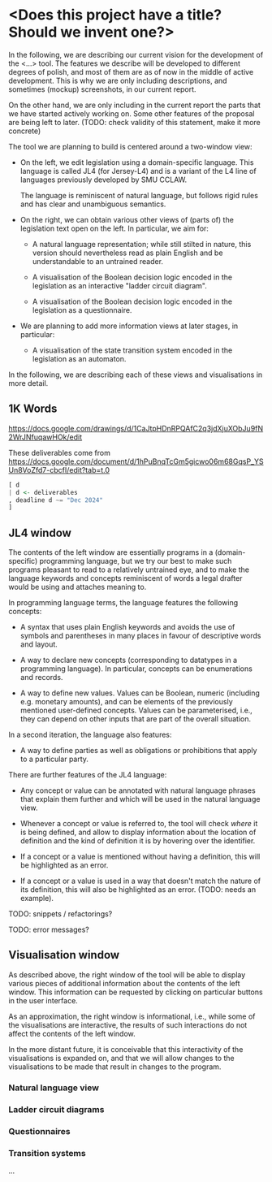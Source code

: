 # <Does this project have a title? Should we invent one?>

In the following, we are describing our current vision for the development of the
<...> tool. The features we describe will be developed to different degrees of
polish, and most of them are as of now in the middle of active development. This
is why we are only including descriptions, and sometimes (mockup) screenshots, in
our current report.

On the other hand, we are only including in the current report the parts that we
have started actively working on. Some other features of the proposal are being
left to later. (TODO: check validity of this statement, make it more concrete)

The tool we are planning to build is centered around a two-window view:

- On the left, we edit legislation using a domain-specific language. This language
  is called JL4 (for Jersey-L4) and is a variant of the L4 line of languages previously
  developed by SMU CCLAW.

  The language is reminiscent of natural language, but follows rigid rules and has
  clear and unambiguous semantics.

- On the right, we can obtain various other views of (parts of) the legislation
  text open on the left. In particular, we aim for:
  - A natural language representation; while still stilted in nature, this version
    should nevertheless read as plain English and be understandable to an untrained
    reader.

  - A visualisation of the Boolean decision logic encoded in the legislation as an
    interactive "ladder circuit diagram".

  - A visualisation of the Boolean decision logic encoded in the legislation as a
    questionnaire.

- We are planning to add more information views at later stages, in particular:
  - A visualisation of the state transition system encoded in the legislation as an
    automaton.

In the following, we are describing each of these views and visualisations in more
detail.

## 1K Words

https://docs.google.com/drawings/d/1CaJtpHDnRPQAfC2q3jdXjuXObJu9fN2WrJNfuqawHOk/edit

These deliverables come from
https://docs.google.com/document/d/1hPuBnqTcGm5gicwo06m68GqsP_YSUn8VoZfd7-cbcfI/edit?tab=t.0

```haskell
[ d
| d <- deliverables
, deadline d ~= "Dec 2024"
]
```

## JL4 window

The contents of the left window are essentially programs in a (domain-specific)
programming language, but we try our best to make such programs pleasant to read
to a relatively untrained eye, and to make the language keywords and concepts
reminiscent of words a legal drafter would be using and attaches meaning to.

In programming language terms, the language features the following concepts:

- A syntax that uses plain English keywords and avoids the use of symbols and
  parentheses in many places in favour of descriptive words and layout.

- A way to declare new concepts (corresponding to datatypes in a programming language).
  In particular, concepts can be enumerations and records.

- A way to define new values. Values can be Boolean, numeric (including e.g.
  monetary amounts), and can be elements of the previously mentioned user-defined
  concepts. Values can be parameterised, i.e., they can depend on other inputs
  that are part of the overall situation.

In a second iteration, the language also features:

- A way to define parties as well as obligations or prohibitions that apply to
  a particular party.

There are further features of the JL4 language:

- Any concept or value can be annotated with natural language phrases that
  explain them further and which will be used in the natural language view.

- Whenever a concept or value is referred to, the tool will check _where_ it is
  being defined, and allow to display information about the location of definition
  and the kind of definition it is by hovering over the identifier.

- If a concept or a value is mentioned without having a definition, this will
  be highlighted as an error.

- If a concept or a value is used in a way that doesn't match the nature of
  its definition, this will also be highlighted as an error. (TODO: needs an
  example).

TODO: snippets / refactorings?

TODO: error messages?

## Visualisation window

As described above, the right window of the tool will be able to display various
pieces of additional information about the contents of the left window. This
information can be requested by clicking on particular buttons in the user
interface.

As an approximation, the right window is informational, i.e., while some of the
visualisations are interactive, the results of such interactions do not affect
the contents of the left window.

In the more distant future, it is conceivable that this interactivity of the
visualisations is expanded on, and that we will allow changes to the visualisations
to be made that result in changes to the program.

### Natural language view

### Ladder circuit diagrams

### Questionnaires

### Transition systems

...
